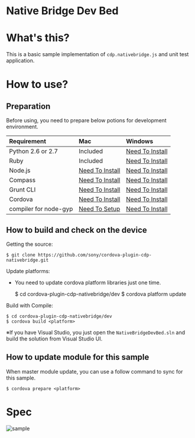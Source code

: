 ﻿Native Bridge Dev Bed
================

# What's this?

This is a basic sample implementation of `cdp.nativebridge.js` and unit test application.

# How to use?

## Preparation

Before using, you need to prepare below potions for development environment.

| Requirement           | Mac                                                       | Windows                                                     |
|:----------------------|:----------------------------------------------------------|:------------------------------------------------------------|
| Python 2.6 or 2.7     | Included                                                  | [Need To Install](https://www.python.org/downloads/)        |
| Ruby                  | Included                                                  | [Need To Install](http://rubyinstaller.org/)                |
| Node.js               | [Need To Install](http://nodejs.org/download/ )           | [Need To Install](http://nodejs.org/download/ )             |
| Compass               | [Need To Install](http://compass-style.org/)              | [Need To Install](http://compass-style.org/)                |
| Grunt CLI             | [Need To Install](https://github.com/gruntjs/grunt-cli)   | [Need To Install](https://github.com/gruntjs/grunt-cli)     |
| Cordova               | [Need To Install](http://cordova.apache.org/)             | [Need To Install](http://cordova.apache.org/)               |
| compiler for node-gyp | [Need To Setup](https://github.com/TooTallNate/node-gyp/) | [Need To Install](https://github.com/TooTallNate/node-gyp/) |


## How to build and check on the device

Getting the source:

    $ git clone https://github.com/sony/cordova-plugin-cdp-nativebridge.git

Update platforms:

- You need to update cordova platform libraries just one time.

    $ cd cordova-plugin-cdp-nativebridge/dev
    $ cordova platform update <platform>


Build with Compile:

    $ cd cordova-plugin-cdp-nativebridge/dev
    $ cordova build <platform>

※If you have Visual Studio, you just open the `NativeBridgeDevBed.sln` and build the solution from Visual Studio UI.

## How to update module for this sample

When master module update, you can use a follow command to sync for this sample.

    $ cordova prepare <platform>

# Spec

![sample](http://scm.sm.sony.co.jp/gitlab/cdp-jp/cordova-plugin-cdp-nativebridge/raw/master/docs/images/devbed_spec.png)
